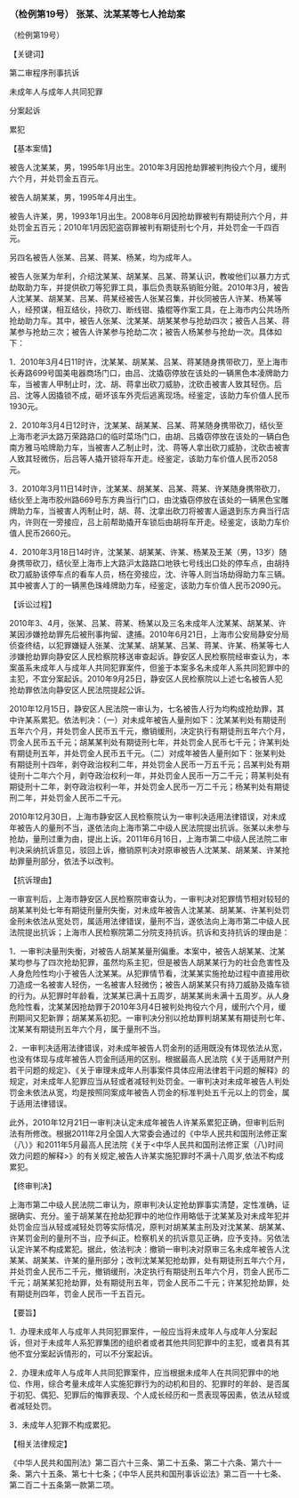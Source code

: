 ### （检例第19号） 张某、沈某某等七人抢劫案

（检例第19号）

【关键词】

第二审程序刑事抗诉

未成年人与成年人共同犯罪

分案起诉

累犯

【基本案情】

被告人沈某某，男，1995年1月出生。2010年3月因抢劫罪被判拘役六个月，缓刑六个月，并处罚金五百元。

被告人胡某某，男，1995年4月出生。

被告人许某，男，1993年1月出生。2008年6月因抢劫罪被判有期徒刑六个月，并处罚金五百元；2010年1月因犯盗窃罪被判有期徒刑七个月，并处罚金一千四百元。

另四名被告人张某、吕某、蒋某、杨某，均为成年人。

被告人张某为牟利，介绍沈某某、胡某某、吕某、蒋某认识，教唆他们以暴力方式劫取助力车，并提供砍刀等犯罪工具，事后负责联系销赃分赃。2010年3月，被告人沈某某、胡某某、吕某、蒋某经被告人张某召集，并伙同被告人许某、杨某等人，经预谋，相互结伙，持砍刀、断线钳、撬棍等作案工具，在上海市内公共场所抢劫助力车。其中，被告人张某、沈某某、胡某某参与抢劫四次；被告人吕某、蒋某参与抢劫三次；被告人许某参与抢劫二次；被告人杨某参与抢劫一次。具体如下：

1．2010年3月4日11时许，沈某某、胡某某、吕某、蒋某随身携带砍刀，至上海市长寿路699号国美电器商场门口，由吕、沈撬窃停放在该处的一辆黑色本凌牌助力车，当被害人甲制止时，沈、胡、蒋拿出砍刀威胁，沈砍击被害人致其轻伤。后吕、沈等人因撬锁不成，砸坏该车外壳后逃离现场。经鉴定，该助力车价值人民币1930元。

2．2010年3月4日12时许，沈某某、胡某某、吕某、蒋某随身携带砍刀，结伙至上海市老沪太路万荣路路口的临时菜场门口，由胡、吕撬窃停放在该处的一辆白色南方雅马哈牌助力车，当被害人乙制止时，沈、蒋等人拿出砍刀威胁，沈砍击被害人致其轻微伤，后吕等人撬开锁将车开走。经鉴定，该助力车价值人民币2058元。

3．2010年3月11日14时许，沈某某、胡某某、吕某、蒋某、许某随身携带砍刀，结伙至上海市胶州路669号东方典当行门口，由沈撬窃停放在该处的一辆黑色宝雕牌助力车，当被害人丙制止时，胡、蒋、沈拿出砍刀将被害人逼退到东方典当行店内，许则在一旁接应，吕上前帮助撬开车锁后由胡将车开走。经鉴定，该助力车价值人民币2660元。

4．2010年3月18日14时许，沈某某、胡某某、许某、杨某及王某（男，13岁）随身携带砍刀，结伙至上海市上大路沪太路路口地铁七号线出口处的停车点，由胡持砍刀威胁该停车点的看车人员，杨在旁接应，沈、许等人则当场劫得助力车三辆。其中被害人丁的一辆黑色珠峰牌助力车，经鉴定，该助力车价值人民币2090元。

【诉讼过程】

2010年3、4月，张某、吕某、蒋某、杨某以及三名未成年人沈某某、胡某某、许某因涉嫌抢劫罪先后被刑事拘留、逮捕。2010年6月21日，上海市公安局静安分局侦查终结，以犯罪嫌疑人张某、沈某某、胡某某、吕某、蒋某、许某、杨某等七人涉嫌抢劫罪向静安区人民检察院移送审查起诉。静安区人民检察院经审查认为，本案虽系未成年人与成年人共同犯罪案件，但鉴于本案多名未成年人系共同犯罪中的主犯，不宜分案起诉。2010年9月25日，静安区人民检察院以上述七名被告人犯抢劫罪依法向静安区人民法院提起公诉。

2010年12月15日，静安区人民法院一审认为，七名被告人行为均构成抢劫罪，其中许某系累犯。依法判决：（一）对未成年被告人量刑如下：沈某某判处有期徒刑五年六个月，并处罚金人民币五千元，撤销缓刑，决定执行有期徒刑五年六个月，罚金人民币五千元；胡某某判处有期徒刑七年，并处罚金人民币七千元；许某判处有期徒刑五年，并处罚金人民币五千元。（二）对成年被告人量刑如下：张某判处有期徒刑十四年，剥夺政治权利二年，并处罚金人民币一万五千元；吕某判处有期徒刑十二年六个月，剥夺政治权利一年，并处罚金人民币一万二千元；蒋某判处有期徒刑十二年，剥夺政治权利一年，并处罚金人民币一万二千元；杨某判处有期徒刑二年，并处罚金人民币二千元。

2010年12月30日，上海市静安区人民检察院认为一审判决适用法律错误，对未成年被告人的量刑不当，遂依法向上海市第二中级人民法院提出抗诉。张某以未参与抢劫，量刑过重为由，提出上诉。2011年6月16日，上海市第二中级人民法院二审判决采纳抗诉意见，驳回上诉，撤销原判决对原审被告人沈某某、胡某某、许某抢劫罪量刑部分，依法予以改判。

【抗诉理由】

一审宣判后，上海市静安区人民检察院审查认为，一审判决对犯罪情节相对较轻的胡某某判处七年有期徒刑量刑失衡，对未成年被告人沈某某、胡某某、许某判处罚金刑未依法从宽处罚，属适用法律错误，量刑不当，遂依法向上海市第二中级人民法院提出抗诉；上海市人民检察院第二分院支持抗诉。抗诉和支持抗诉的理由是：

1．一审判决量刑失衡，对被告人胡某某量刑偏重。本案中，被告人胡某某、沈某某均参与了四次抢劫犯罪，虽然均系主犯，但是被告人胡某某行为的社会危害性及人身危险性均小于被告人沈某某。从犯罪情节看，沈某某实施抢劫过程中直接用砍刀造成一名被害人轻伤，一名被害人轻微伤；被告人胡某某只有持刀威胁及撬车锁的行为。从犯罪时年龄看，沈某某已满十五周岁，胡某某尚未满十五周岁。从人身危险性看，沈某某因抢劫罪于2010年3月4日被判处拘役六个月，缓刑六个月，缓刑期间又犯新罪；胡某某系初犯。一审判决分别以抢劫罪判胡某某有期徒刑七年、沈某某有期徒刑五年六个月，属于量刑不当。

2．一审判决适用法律错误，对未成年被告人罚金刑的适用既没有体现依法从宽，也没有体现与成年被告人罚金刑适用的区别。根据最高人民法院《关于适用财产刑若干问题的规定》、《关于审理未成年人刑事案件具体应用法律若干问题的解释》的规定，对未成年人犯罪应当从轻或者减轻判处罚金。一审判决对未成年被告人判处罚金未依法从宽，均是按照同案成年被告人罚金的标准判处五千元以上的罚金，属于适用法律错误。

此外，2010年12月21日一审判决认定未成年被告人许某系累犯正确，但审判后刑法有所修改。根据2011年2月全国人大常委会通过的《中华人民共和国刑法修正案（八）》和2011年5月最高人民法院《关于\<中华人民共和国刑法修正案（八)时间效力问题的解释\>》的有关规定,被告人许某实施犯罪时不满十八周岁,依法不构成累犯。

【终审判决】

上海市第二中级人民法院二审认为，原审判决认定抢劫罪事实清楚，定性准确，证据确实、充分。鉴于胡某某在抢劫犯罪中的地位作用略低于沈某某及对未成年犯并处罚金应当从轻或减轻处罚等实际情况，原判对胡某某主刑及对沈某某、胡某某、许某罚金刑的量刑不当，应予纠正。检察机关的抗诉意见正确，应予支持。另依法认定许某不构成累犯。据此，依法判决：撤销一审判决对原审三名未成年被告人沈某某、胡某某、许某的量刑部分；改判沈某某犯抢劫罪，处有期徒刑五年六个月，并处罚金人民币二千元，撤销缓刑，决定执行有期徒刑五年六个月，罚金人民币二千元；胡某某犯抢劫罪，处有期徒刑五年，罚金人民币二千元；许某犯抢劫罪，处有期徒刑四年，罚金人民币一千五百元。

【要旨】

1．办理未成年人与成年人共同犯罪案件，一般应当将未成年人与成年人分案起诉，但对于未成年人系犯罪集团的组织者或者其他共同犯罪中的主犯，或者具有其他不宜分案起诉情形的，可以不分案起诉。

2．办理未成年人与成年人共同犯罪案件，应当根据未成年人在共同犯罪中的地位、作用，综合考量未成年人实施犯罪行为的动机和目的、犯罪时的年龄、是否属于初犯、偶犯、犯罪后的悔罪表现、个人成长经历和一贯表现等因素，依法从轻或者减轻处罚。

3．未成年人犯罪不构成累犯。

【相关法律规定】

《中华人民共和国刑法》第二百六十三条、第二十五条、第二十六条、第六十一条、第六十五条、第七十七条；《中华人民共和国刑事诉讼法》第二百一十七条、第二百二十五条第一款第二项。

